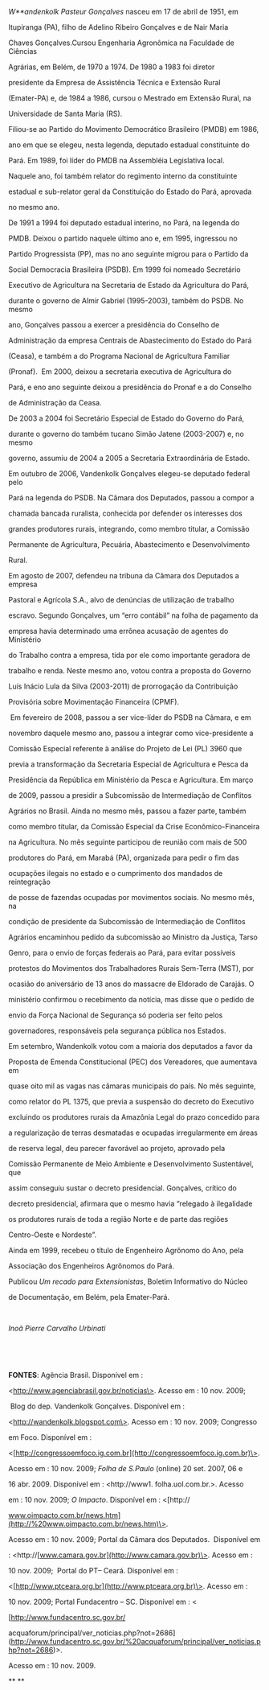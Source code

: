 

*W**andenkolk Pasteur Gonçalves* nasceu em 17 de abril de 1951, em

Itupiranga (PA), filho de Adelino Ribeiro Gonçalves e de Nair Maria

Chaves Gonçalves.Cursou Engenharia Agronômica na Faculdade de Ciências

Agrárias, em Belém, de 1970 a 1974. De 1980 a 1983 foi diretor

presidente da Empresa de Assistência Técnica e Extensão Rural

(Emater-PA) e, de 1984 a 1986, cursou o Mestrado em Extensão Rural, na

Universidade de Santa Maria (RS).



Filiou-se ao Partido do Movimento Democrático Brasileiro (PMDB) em 1986,

ano em que se elegeu, nesta legenda, deputado estadual constituinte do

Pará. Em 1989, foi líder do PMDB na Assembléia Legislativa local.

Naquele ano, foi também relator do regimento interno da constituinte

estadual e sub-relator geral da Constituição do Estado do Pará, aprovada

no mesmo ano.



De 1991 a 1994 foi deputado estadual interino, no Pará, na legenda do

PMDB. Deixou o partido naquele último ano e, em 1995, ingressou no

Partido Progressista (PP), mas no ano seguinte migrou para o Partido da

Social Democracia Brasileira (PSDB). Em 1999 foi nomeado Secretário

Executivo de Agricultura na Secretaria de Estado da Agricultura do Pará,

durante o governo de Almir Gabriel (1995-2003), também do PSDB. No mesmo

ano, Gonçalves passou a exercer a presidência do Conselho de

Administração da empresa Centrais de Abastecimento do Estado do Pará

(Ceasa), e também a do Programa Nacional de Agricultura Familiar

(Pronaf).  Em 2000, deixou a secretaria executiva de Agricultura do

Pará, e eno ano seguinte deixou a presidência do Pronaf e a do Conselho

de Administração da Ceasa.



De 2003 a 2004 foi Secretário Especial de Estado do Governo do Pará,

durante o governo do também tucano Simão Jatene (2003-2007) e, no mesmo

governo, assumiu de 2004 a 2005 a Secretaria Extraordinária de Estado.



Em outubro de 2006, Vandenkolk Gonçalves elegeu-se deputado federal pelo

Pará na legenda do PSDB. Na Câmara dos Deputados, passou a compor a

chamada bancada ruralista, conhecida por defender os interesses dos

grandes produtores rurais, integrando, como membro titular, a Comissão

Permanente de Agricultura, Pecuária, Abastecimento e Desenvolvimento

Rural.



Em agosto de 2007, defendeu na tribuna da Câmara dos Deputados a empresa

Pastoral e Agrícola S.A., alvo de denúncias de utilização de trabalho

escravo. Segundo Gonçalves, um “erro contábil” na folha de pagamento da

empresa havia determinado uma errônea acusação de agentes do Ministério

do Trabalho contra a empresa, tida por ele como importante geradora de

trabalho e renda. Neste mesmo ano, votou contra a proposta do Governo

Luís Inácio Lula da Silva (2003-2011) de prorrogação da Contribuição

Provisória sobre Movimentação Financeira (CPMF).



 Em fevereiro de 2008, passou a ser vice-líder do PSDB na Câmara, e em

novembro daquele mesmo ano, passou a integrar como vice-presidente a

Comissão Especial referente à análise do Projeto de Lei (PL) 3960 que

previa a transformação da Secretaria Especial de Agricultura e Pesca da

Presidência da República em Ministério da Pesca e Agricultura. Em março

de 2009, passou a presidir a Subcomissão de Intermediação de Conflitos

Agrários no Brasil. Ainda no mesmo mês, passou a fazer parte, também

como membro titular, da Comissão Especial da Crise Econômico-Financeira

na Agricultura. No mês seguinte participou de reunião com mais de 500

produtores do Pará, em Marabá (PA), organizada para pedir o fim das

ocupações ilegais no estado e o cumprimento dos mandados de reintegração

de posse de fazendas ocupadas por movimentos sociais. No mesmo mês, na

condição de presidente da Subcomissão de Intermediação de Conflitos

Agrários encaminhou pedido da subcomissão ao Ministro da Justiça, Tarso

Genro, para o envio de forças federais ao Pará, para evitar possíveis

protestos do Movimentos dos Trabalhadores Rurais Sem-Terra (MST), por

ocasião do aniversário de 13 anos do massacre de Eldorado de Carajás. O

ministério confirmou o recebimento da notícia, mas disse que o pedido de

envio da Força Nacional de Segurança só poderia ser feito pelos

governadores, responsáveis pela segurança pública nos Estados.



Em setembro, Wandenkolk votou com a maioria dos deputados a favor da

Proposta de Emenda Constitucional (PEC) dos Vereadores, que aumentava em

quase oito mil as vagas nas câmaras municipais do país. No mês seguinte,

como relator do PL 1375, que previa a suspensão do decreto do Executivo

excluindo os produtores rurais da Amazônia Legal do prazo concedido para

a regularização de terras desmatadas e ocupadas irregularmente em áreas

de reserva legal, deu parecer favorável ao projeto, aprovado pela

Comissão Permanente de Meio Ambiente e Desenvolvimento Sustentável, que

assim conseguiu sustar o decreto presidencial. Gonçalves, crítico do

decreto presidencial, afirmara que o mesmo havia “relegado à ilegalidade

os produtores rurais de toda a região Norte e de parte das regiões

Centro-Oeste e Nordeste”.



Ainda em 1999, recebeu o título de Engenheiro Agrônomo do Ano, pela

Associação dos Engenheiros Agrônomos do Pará.



Publicou *Um recado para Extensionistas*, Boletim Informativo do Núcleo

de Documentação, em Belém, pela Emater-Pará.



 



*Inoã Pierre Carvalho Urbinati*



 



 



**FONTES**: Agência Brasil. Disponível em :

\<http://www.agenciabrasil.gov.br/noticias\>. Acesso em : 10 nov. 2009;

 Blog do dep. Vandenkolk Gonçalves. Disponível em :

\<http://wandenkolk.blogspot.com\>. Acesso em : 10 nov. 2009; Congresso

em Foco. Disponível em :

\<[http://congressoemfoco.ig.com.br](http://congressoemfoco.ig.com.br)\>.

Acesso em : 10 nov. 2009; *Folha de S.Paulo* (online) 20 set. 2007, 06 e

16 abr. 2009. Disponível em : \<http://www1. folha.uol.com.br.\>. Acesso

em : 10 nov. 2009; *O Impacto*. Disponível em : \<[http://

www.oimpacto.com.br/news.htm](http://%20www.oimpacto.com.br/news.htm)\>.

Acesso em : 10 nov. 2009; Portal da Câmara dos Deputados.  Disponível em

: \<http://[www.camara.gov.br](http://www.camara.gov.br)\>. Acesso em :

10 nov. 2009;  Portal do PT– Ceará. Disponível em :

\<[http://www.ptceara.org.br](http://www.ptceara.org.br)\>. Acesso em :

10 nov. 2009; Portal Fundacentro – SC. Disponível em : \<

[http://www.fundacentro.sc.gov.br/

acquaforum/principal/ver\_noticias.php?not=2686](http://www.fundacentro.sc.gov.br/%20acquaforum/principal/ver_noticias.php?not=2686)\>.

Acesso em : 10 nov. 2009.  



** **



 

